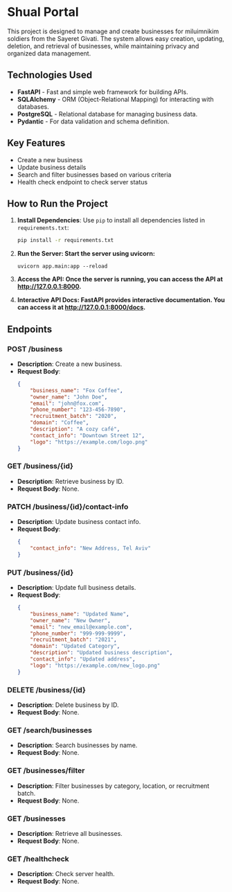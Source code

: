 # Shual Portal

This project is designed to manage and create businesses for miluimnikim soldiers from the Sayeret Givati. The system allows easy creation, updating, deletion, and retrieval of businesses, while maintaining privacy and organized data management.

## Technologies Used

- **FastAPI** - Fast and simple web framework for building APIs.
- **SQLAlchemy** - ORM (Object-Relational Mapping) for interacting with databases.
- **PostgreSQL** - Relational database for managing business data.
- **Pydantic** - For data validation and schema definition.

## Key Features

- Create a new business
- Update business details
- Search and filter businesses based on various criteria
- Health check endpoint to check server status

## How to Run the Project

1. **Install Dependencies**:
   Use `pip` to install all dependencies listed in `requirements.txt`:
   ```bash
   pip install -r requirements.txt


2. **Run the Server: Start the server using uvicorn:**
    ```
    uvicorn app.main:app --reload
    ```

3. **Access the API: Once the server is running, you can access the API at http://127.0.0.1:8000.**

4. **Interactive API Docs: FastAPI provides interactive documentation. You can access it at http://127.0.0.1:8000/docs.**


## Endpoints

### **POST /business**
- **Description**: Create a new business.
- **Request Body**: 
    ```json
    {
        "business_name": "Fox Coffee",
        "owner_name": "John Doe",
        "email": "john@fox.com",
        "phone_number": "123-456-7890",
        "recruitment_batch": "2020",
        "domain": "Coffee",
        "description": "A cozy café",
        "contact_info": "Downtown Street 12",
        "logo": "https://example.com/logo.png"
    }
    ```

### **GET /business/{id}**
- **Description**: Retrieve business by ID.
- **Request Body**: None.

### **PATCH /business/{id}/contact-info**
- **Description**: Update business contact info.
- **Request Body**: 
    ```json
    {
        "contact_info": "New Address, Tel Aviv"
    }
    ```

### **PUT /business/{id}**
- **Description**: Update full business details.
- **Request Body**: 
    ```json
    {
        "business_name": "Updated Name",
        "owner_name": "New Owner",
        "email": "new_email@example.com",
        "phone_number": "999-999-9999",
        "recruitment_batch": "2021",
        "domain": "Updated Category",
        "description": "Updated business description",
        "contact_info": "Updated address",
        "logo": "https://example.com/new_logo.png"
    }
    ```

### **DELETE /business/{id}**
- **Description**: Delete business by ID.
- **Request Body**: None.

### **GET /search/businesses**
- **Description**: Search businesses by name.
- **Request Body**: None.

### **GET /businesses/filter**
- **Description**: Filter businesses by category, location, or recruitment batch.
- **Request Body**: None.

### **GET /businesses**
- **Description**: Retrieve all businesses.
- **Request Body**: None.

### **GET /healthcheck**
- **Description**: Check server health.
- **Request Body**: None.


